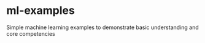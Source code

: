 # ml-examples

Simple machine learning examples to demonstrate basic understanding and core competencies
